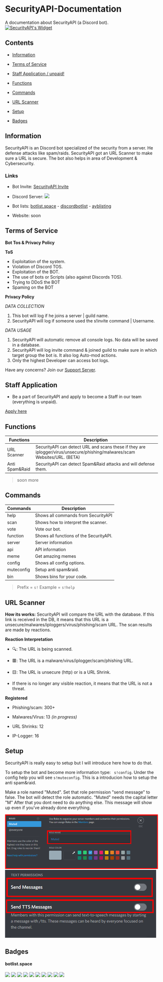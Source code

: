 # SecurityAPI-Documentation
A documentation about SecurityAPI (a Discord bot).                           
[![SecurityAPI's Widget](https://api.botlist.space/widget/748562664200077342/5 "SecurityAPI's Widget")](https://botlist.space/bot/748562664200077342?utm_source=bls&utm_medium=widget&utm_campaign=748562664200077342)

## Contents

- [Information](https://github.com/ookamicodes/securityapi-documentation/blob/master/docs.md#information)

- [Terms of Service](https://github.com/ookamicodes/securityapi-documentation/blob/master/docs.md#terms-of-service)

- [Staff Application / unpaid!](https://github.com/ookamicodes/securityapi-documentation/blob/master/docs.md#staff-application)

- [Functions](https://github.com/ookamicodes/securityapi-documentation/blob/master/docs.md#functions)

- [Commands](https://github.com/ookamicodes/securityapi-documentation/blob/master/docs.md#commands)

- [URL Scanner](https://github.com/ookamicodes/securityapi-documentation/blob/master/docs.md#url-scanner)

- [Setup](https://github.com/ookamicodes/securityapi-documentation/blob/master/docs.md#setup)

- [Badges](https://github.com/ookamicodes/securityapi-documentation/blob/master/docs.md#badges)


## Information

SecurityAPI is an Discord bot specialized of the security from a server.
He defense attacks like spam/raids.
SecurityAPI got an URL Scanner to make sure a URL is secure.
The bot also helps in area of Development & Cybersecurity.

### Links

- Bot Invite: [SecurityAPI Invite](https://discord.com/api/oauth2/authorize?client_id=748562664200077342&permissions=8&scope=bot)

- Discord Server: [<img src="https://discordapp.com/api/guilds/748588988738306219/widget.png">](https://discord.gg/5sBDQKN)


- Bot lists: [botlist.space](https://botlist.space/bot/748562664200077342) - [discordbotlist](https://discordbotlist.com/bots/securityapi) - [ayblisting](https://ayblisting.com/bots/748562664200077342)

- Website: soon

## Terms of Service

**Bot Tos & Privacy Policy**

**ToS**
- Exploitation of the system.
- Violation of Discord TOS.
- Exploitation of the BOT.
- The use of bots or Scripts (also against Discords TOS).
- Trying to DDoS the BOT
- Spaming on the BOT

**Privacy Policy**

_DATA COLLECTION_
1) This bot will log if he joins a server | guild name.
2) SecurityAPI will log if someone used the s!invite command | Username.

_DATA USAGE_
1) SecurityAPI will automatic remove all console logs. No data will be saved in a database.
2) SecurityAPI will log invite command & joined guild to make sure in which target group the bot is. It also log Auto-mod actions.
3) Only the highest Developer can access bot logs.

Have any concerns? Join our [Support Server](https://discord.gg/5sBDQKN).

## Staff Application
- Be a part of SecurityAPI and apply to become a Staff in our team (everything is unpaid).

[Apply here](https://forms.gle/iUdKsohUgYak7puh6)

## Functions

Functions|Description|
|-------|-----------|
|URL Scanner|SecurityAPI can detect URL and scans these if they are iplogger/virus/unsecure/phishing/malwares/scam Websites/URL. (BETA)|
|Anti Spam&Raid|SecurityAPI can detect Spam&Raid attacks and will defense them.|
> soon more

## Commands
Commands|Description|
|-------|-----------|
|help|Shows all commands from SecurityAPI|
|scan|Shows how to interpret the scanner.|
|vote|Vote our bot.|
|function|Shows all functions of the SecurityAPI.|
|server| Server information|
|api| API information|
|meme| Get amazing memes|
|config| Shows all config options.|
|muteconfig | Setup anti spam&raid.|
|bin | Shows bins for your code.|

> Prefix = `s!`
> Example = `s!help`

## URL Scanner

**How its works:**
 SecurityAPI will compare the URL with the database. If this link is received in the DB, it means that this URL is a unsecure/malwares/iploggers/virus/phishing/scam URL. The scan results are made by reactions.

**Reaction Interpretation**
- 🔍: The URL is being scanned.

- 🟥: The URL is a malware/virus/iplogger/scam/phishing URL.

- 🟨: The URL is unsecure (http) or is a URL Shrink.

- If there is no longer any visible reaction, it means that the URL is not a threat.

**Registered**

- Phishing/scam: 300+

- Malwares/Virus: 13 *(in progress)*

- URL Shrinks: 12

- IP-Logger: 16

## Setup

SecurityAPI is really easy to setup but I will introduce here how to do that.

To setup the bot and become more information type: ``` s!config```. Under the config help you will see `s!muteconfig`. This is a introducion how to setup the anti spam&raid.


Make a role named "Muted". Set that role permission "send message" to false. The bot will detect the role automatic. "Muted" needs the capital letter "M" 
After that you dont need to do anything else. This message will show up even if you've already done everything.

<img src="other/pics/mutedrole1.PNG?raw=true">

<img src="other/pics/sendmessagefalse.PNG?raw=true">

## Badges

#### botlist.space

<img src="https://botlist.space/bot/748562664200077342/badge?property=tag">
<img src="https://botlist.space/bot/748562664200077342/badge?property=support">
<img src="https://botlist.space/bot/748562664200077342/badge?property=approved">
<img src="https://botlist.space/bot/748562664200077342/badge?property=status">
<img src="https://botlist.space/bot/748562664200077342/badge?property=library">
<img src="https://botlist.space/bot/748562664200077342/badge?property=owner">
<img src="https://botlist.space/bot/748562664200077342/badge?property=tags">
<img src="https://botlist.space/bot/748562664200077342/badge?property=prefix">
<img src="https://botlist.space/bot/748562664200077342/badge?property=uptime.2">
<img src="https://botlist.space/bot/748562664200077342/badge?property=tag">











